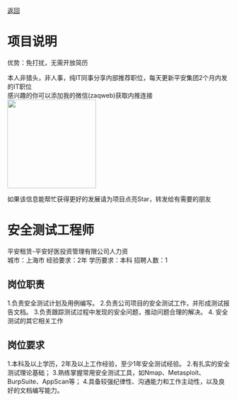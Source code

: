 [返回](../)

# 项目说明

优势：免打扰，无需开放简历

本人非猎头，非人事，纯IT同事分享内部推荐职位，每天更新平安集团2个月内发的IT职位  
感兴趣的你可以添加我的微信(zaqweb)获取内推连接  
<img src="https://github.com/zaqweb/PA-IT-JOBS/blob/master/WechatICode.jpeg"  height="200" width="200">

如果该信息能帮忙获得更好的发展请为项目点亮Star，转发给有需要的朋友

# 安全测试工程师
平安租赁-平安好医投资管理有限公司人力资  
城市：上海市 经验要求：2年 学历要求：本科  招聘人数：1

## 岗位职责
1.负责安全测试计划及用例编写。 
2.负责公司项目的安全测试工作，并形成测试报告文档。 
3.负责跟踪测试过程中发现的安全问题，推动问题合理的解决。 
4. 安全测试的其它相关工作

## 岗位要求
1.本科及以上学历，2年及以上工作经验，至少1年安全测试经验。 
2.有扎实的安全测试理论基础；
3.熟练掌握常用安全测试工具，如Nmap、Metasploit、BurpSuite、AppScan等；
4.具备较强纪律性、沟通能力和工作主动性，以及良好的文档编写能力。




